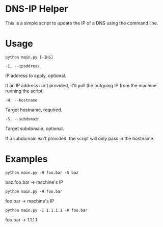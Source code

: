 # DNS-IP Helper

This is a simple script to update the IP of a DNS using the command line.

# Usage

`python main.py [-IHS]`

`-I, --ipaddress`

IP address to apply, optional.

If an IP address isn't provided, it'll pull the outgoing IP from the machine running the script.

`-H, --hostname`

Target hostname, required.

`-S, --subdomain`

Target subdomain, optional.

If a subdomain isn't provided, the script will only pass in the hostname.

# Examples

`python main.py -H foo.bar -S baz`

baz.foo.bar -> machine's IP

`python main.py -H foo.bar`

foo.bar -> machine's IP

`python main.py -I 1.1.1.1 -H foo.bar`

foo.bar -> 1.1.1.1
